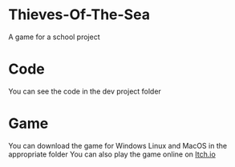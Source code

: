 # Thieves-Of-The-Sea
A game for a school project
# Code
You can see the code in the dev project folder
# Game
You can download the game for Windows Linux and MacOS in the appropriate folder
You can also play the game online on [Itch.io](https://d4rknezsl1me.itch.io/thieves-of-the-sea)
